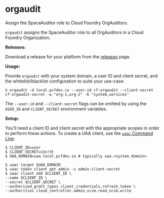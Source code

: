 # orgaudit

Assign the SpaceAuditor role to Cloud Foundry OrgAuditors.

`orgaudit` assigns the SpaceAuditor role to all OrgAuditors in a Cloud Foundry Organization.

**Releases:**

Download a release for your platform from the [releases](https://github.com/iamtpage/orgaudit/releases) page.

**Usage:**

Provide `orgaudit` with your system domain, a user ID and client secret, and the
whitelist/blacklist configuration to suite your use-case:

`$ orgaudit -d local.pcfdev.io --user-id cf-orgaudit --client-secret cf-orgaudit-secret -w "org-1,org-2" -b "system,services"`

The `--user-id` and `--client-secret` flags can be omitted by using the
`USER_ID` and `CLIENT_SECRET` environment variables.

**Setup:**

You'll need a client ID and client secret with the appropriate scopes in order
to perform these actions. To create a UAA client, use the
[`uaac` Command Line](https://github.com/cloudfoundry/cf-uaac):

```
$ CLIENT_ID=user
$ CLIENT_SECRET=s3cr3t
$ UAA_DOMAIN=uaa.local.pcfdev.io # typically uaa.<system_domain>

$ uaac target $UAA_DOMAIN
$ uaac token client get admin -s admin-client-secret
$ uaac client add $CLIENT_ID \
--name $CLIENT_ID \
--secret $CLIENT_SECRET \
--authorized_grant_types client_credentials,refresh_token \
--authorities cloud_controller.admin,scim.read,scim.write
```
